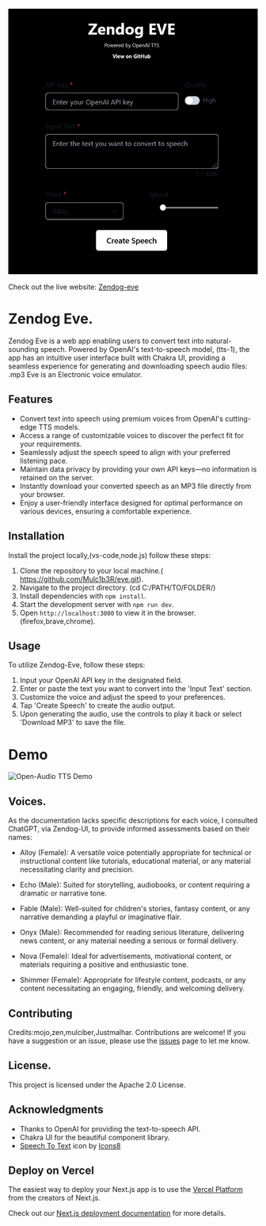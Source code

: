 ![zendog-eve TTS OG Image](public/zendog-eve.png)

Check out the live website: [Zendog-eve](https://eve-red.vercel.app/)


# Zendog Eve.

Zendog Eve is a web app enabling users to convert text into natural-sounding speech. Powered by OpenAI's text-to-speech model, (tts-1), the app has an intuitive user interface built with Chakra UI, providing a seamless experience for generating and downloading speech audio files:
.mp3
Eve is an Electronic voice emulator.

## Features

* Convert text into speech using premium voices from OpenAI's cutting-edge TTS models.
*  Access a range of customizable voices to discover the perfect fit for your requirements.
*  Seamlessly adjust the speech speed to align with your preferred listening pace.
*  Maintain data privacy by providing your own API keys—no information is retained on the server.
*  Instantly download your converted speech as an MP3 file directly from your browser.
* Enjoy a user-friendly interface designed for optimal performance on various devices, ensuring a comfortable experience.

## Installation

Install the project locally,(vs-code,node.js) follow these steps:

1. Clone the repository to your local machine.( https://github.com/Mulc1b3R/eve.git).
2. Navigate to the project directory.         (cd C:/PATH/TO/FOLDER/)
3. Install dependencies with `npm install`.
4. Start the development server with `npm run dev`.
5. Open `http://localhost:3000` to view it in the browser. (firefox,brave,chrome).

## Usage

To utilize Zendog-Eve, follow these steps:

1. Input your OpenAI API key in the designated field.
2. Enter or paste the text you want to convert into the 'Input Text' section.
3. Customize the voice and adjust the speed to your preferences.
4. Tap 'Create Speech' to create the audio output.
5. Upon generating the audio, use the controls to play it back or select 'Download MP3' to save the file.

# Demo

![Open-Audio TTS Demo](public/demo.png)

## Voices.

As the documentation lacks specific descriptions for each voice, I consulted ChatGPT, via Zendog-UI, to provide informed assessments based on their names:

- Alloy (Female): A versatile voice potentially appropriate for technical or instructional content like tutorials, educational material, or any material necessitating clarity and precision.

- Echo (Male): Suited for storytelling, audiobooks, or content requiring a dramatic or narrative tone.

- Fable (Male): Well-suited for children's stories, fantasy content, or any narrative demanding a playful or imaginative flair.

- Onyx (Male): Recommended for reading serious literature, delivering news content, or any material needing a serious or formal delivery.

- Nova (Female): Ideal for advertisements, motivational content, or materials requiring a positive and enthusiastic tone.

- Shimmer (Female): Appropriate for lifestyle content, podcasts, or any content necessitating an engaging, friendly, and welcoming delivery.

## Contributing

Credits:mojo,zen,mulciber,Justmalhar.
Contributions are welcome! If you have a suggestion or an issue, please use the [issues](#) page to let me know.

## License.

This project is licensed under the Apache 2.0 License.

## Acknowledgments

- Thanks to OpenAI for providing the text-to-speech API.
- Chakra UI for the beautiful component library.
- <a target="_blank" href="https://icons8.com/icon/PgPOu9C2G4Dq/speech-to-text">Speech To Text</a> icon by <a target="_blank" href="https://icons8.com">Icons8</a>

## Deploy on Vercel

The easiest way to deploy your Next.js app is to use the [Vercel Platform](https://vercel.com/new?utm_medium=default-template&filter=next.js&utm_source=create-next-app&utm_campaign=create-next-app-readme) from the creators of Next.js.

Check out our [Next.js deployment documentation](https://nextjs.org/docs/deployment) for more details.
